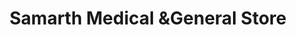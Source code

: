 ---
title: "Samarth Medical &General Store"
url: /deori/samarth-medical-undgeneral-store/
shop: Sanitätshaus
---